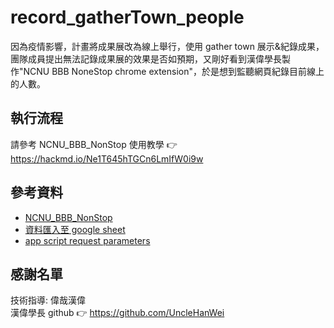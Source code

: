 # record_gatherTown_people
因為疫情影響，計畫將成果展改為線上舉行，使用 gather town 展示&紀錄成果，團隊成員提出無法記錄成果展的效果是否如預期，又剛好看到漢偉學長製作"NCNU BBB NoneStop chrome extension"，於是想到監聽網頁紀錄目前線上的人數。
## 執行流程
請參考 NCNU_BBB_NonStop 使用教學 :point_right: https://hackmd.io/Ne1T645hTGCn6LmIfW0i9w

## 參考資料
- [NCNU_BBB_NonStop](https://github.com/UncleHanWei/NCNU_BBB_NonStop)
- [資料匯入至 google sheet](https://medium.com/unalai/%E5%AF%AB%E7%B5%A6%E7%B4%94%E5%89%8D%E7%AB%AF-%E8%AE%93-google-sheets-%E7%95%B6%E4%BD%A0%E7%9A%84%E5%BE%8C%E7%AB%AF%E5%AE%8C%E6%88%90%E5%AF%AB%E5%85%A5%E5%8A%9F%E8%83%BD-715799e5e013)
- [app script request parameters](https://developers.google.com/apps-script/guides/web#url_parameters)
## 感謝名單
技術指導: 偉哉漢偉 <br/>
漢偉學長 github :point_right: https://github.com/UncleHanWei
